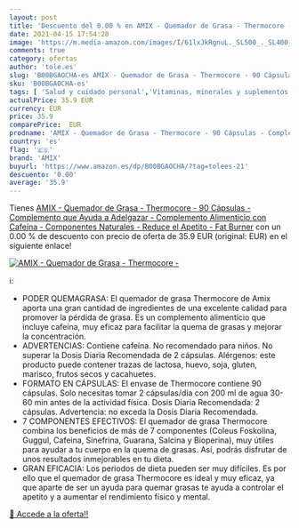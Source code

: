 ```yaml
---
layout: post
title: 'Descuento del 0.00 % en AMIX - Quemador de Grasa - Thermocore - '
date: 2021-04-15 17:54:28
image: 'https://m.media-amazon.com/images/I/61lxJkRgnuL._SL500_._SL400_.jpg'
comments: true
category: ofertas
author: 'tole.es'
slug: 'B00BGAOCHA-es AMIX - Quemador de Grasa - Thermocore - 90 Cápsulas -...'
sku: 'B00BGAOCHA-es'
tags: [ 'Salud y cuidado personal','Vitaminas, minerales y suplementos en medicamentos, remedios y suplementos dietéticos','alimenticio','amix','complemento', ]
actualPrice: 35.9 EUR
currency: EUR
price: 35.9
comparePrice:  EUR
prodname: 'AMIX - Quemador de Grasa - Thermocore - 90 Cápsulas - Complemento que Ayuda a Adelgazar - Complemento Alimenticio con Cafeína - Componentes Naturales - Reduce el Apetito - Fat Burner'
country: 'es'
flag: '🇪🇸'
brand: 'AMIX'
buyurl: 'https://www.amazon.es/dp/B00BGAOCHA/?tag=tolees-21'
descuento: '0.00'
average: '35.9'
---
```


Tienes [AMIX - Quemador de Grasa - Thermocore - 90 Cápsulas - Complemento que Ayuda a Adelgazar - Complemento Alimenticio con Cafeína - Componentes Naturales - Reduce el Apetito - Fat Burner](https://www.amazon.es/dp/B00BGAOCHA/?tag=tolees-21) con un 0.00 % de descuento con precio de oferta de 35.9 EUR (original:  EUR) en el siguiente enlace!

[![AMIX - Quemador de Grasa - Thermocore - ](https://m.media-amazon.com/images/I/61lxJkRgnuL._SL500_._SL400_.jpg)](https://www.amazon.es/dp/B00BGAOCHA/?tag=tolees-21)

ℹ️:

- PODER QUEMAGRASA: El quemador de grasa Thermocore de Amix aporta una gran cantidad de ingredientes de una excelente calidad para promover la pérdida de grasa. Es un complemento alimenticio que incluye cafeína, muy eficaz para facilitar la quema de grasas y mejorar la concentración.
- ADVERTENCIAS: Contiene cafeína. No recomendado para niños. No superar la Dosis Diaria Recomendada de 2 cápsulas. Alérgenos: este producto puede contener trazas de lactosa, huevo, soja, gluten, marisco, frutos secos y cacahuetes.
- FORMATO EN CÁPSULAS: El envase de Thermocore contiene 90 cápsulas. Solo necesitas tomar 2 cápsulas/día con 200 ml de agua 30-60 min antes de la actividad física. Dosis Diaria Recomendada: 2 cápsulas. Advertencia: no exceda la Dosis Diaria Recomendada.
- 7 COMPONENTES EFECTIVOS: El quemador de grasa Thermocore combina los beneficios de más de 7 componentes (Coleus Foskolina, Guggul, Cafeina, Sinefrina, Guarana, Salcina y Bioperina), muy útiles para ayudar a tu cuerpo en la quema de grasas. Así, podrás disfrutar de unos resultados inmejorables en tu dieta.
- GRAN EFICACIA: Los periodos de dieta pueden ser muy difíciles. Es por ello que el quemador de grasa Thermocore es ideal y muy eficaz, ya que aparte de ser un ayuda para quemar grasas te ayuda a controlar el apetito y a aumentar el rendimiento físico y mental.

[🛒 Accede a la oferta!!](https://www.amazon.es/dp/B00BGAOCHA/?tag=tolees-21)
